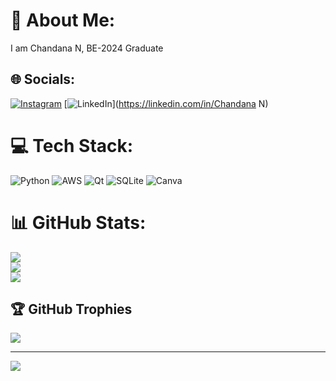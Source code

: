 # 💫 About Me:
I am Chandana N, BE-2024 Graduate


## 🌐 Socials:
[![Instagram](https://img.shields.io/badge/Instagram-%23E4405F.svg?logo=Instagram&logoColor=white)](https://instagram.com/chanduuuu_25) [![LinkedIn](https://img.shields.io/badge/LinkedIn-%230077B5.svg?logo=linkedin&logoColor=white)](https://linkedin.com/in/Chandana N) 

# 💻 Tech Stack:
![Python](https://img.shields.io/badge/python-3670A0?style=flat&logo=python&logoColor=ffdd54) ![AWS](https://img.shields.io/badge/AWS-%23FF9900.svg?style=flat&logo=amazon-aws&logoColor=white) ![Qt](https://img.shields.io/badge/Qt-%23217346.svg?style=flat&logo=Qt&logoColor=white) ![SQLite](https://img.shields.io/badge/sqlite-%2307405e.svg?style=flat&logo=sqlite&logoColor=white) ![Canva](https://img.shields.io/badge/Canva-%2300C4CC.svg?style=flat&logo=Canva&logoColor=white)
# 📊 GitHub Stats:
![](https://github-readme-stats.vercel.app/api?username=Chandana2504&theme=tokyonight&hide_border=false&include_all_commits=false&count_private=false)<br/>
![](https://github-readme-streak-stats.herokuapp.com/?user=Chandana2504&theme=tokyonight&hide_border=false)<br/>
![](https://github-readme-stats.vercel.app/api/top-langs/?username=Chandana2504&theme=tokyonight&hide_border=false&include_all_commits=false&count_private=false&layout=compact)

## 🏆 GitHub Trophies
![](https://github-profile-trophy.vercel.app/?username=Chandana2504&theme=radical&no-frame=false&no-bg=true&margin-w=4)

---
[![](https://visitcount.itsvg.in/api?id=Chandana2504&icon=0&color=1)](https://visitcount.itsvg.in)

<!-- Proudly created with GPRM ( https://gprm.itsvg.in ) -->
